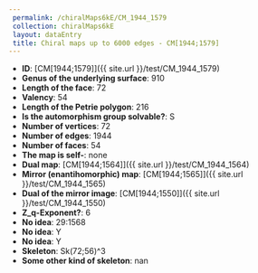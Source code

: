 ```yaml
--- 
 permalink: /chiralMaps6kE/CM_1944_1579 
 collection: chiralMaps6kE
 layout: dataEntry
 title: Chiral maps up to 6000 edges - CM[1944;1579]
---
```


- **ID**: [CM[1944;1579]]({{ site.url }}/test/CM_1944_1579)
- **Genus of the underlying surface**: 910
- **Length of the face**: 72
- **Valency**: 54
- **Length of the Petrie polygon**: 216
- **Is the automorphism group solvable?**: S
- **Number of vertices**: 72
- **Number of edges**: 1944
- **Number of faces**: 54
- **The map is self-**: none
- **Dual map**: [CM[1944;1564]]({{ site.url }}/test/CM_1944_1564)
- **Mirror (enantihomorphic) map**: [CM[1944;1565]]({{ site.url }}/test/CM_1944_1565)
- **Dual of the mirror image**: [CM[1944;1550]]({{ site.url }}/test/CM_1944_1550)
- **Z_q-Exponent?**: 6
- **No idea**:  29:1568
- **No idea**: Y
- **No idea**: Y
- **Skeleton**: Sk(72;56)^3
- **Some other kind of skeleton**: nan
